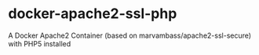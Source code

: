 # docker-apache2-ssl-php
A Docker Apache2 Container (based on marvambass/apache2-ssl-secure) with PHP5 installed
